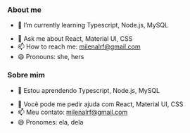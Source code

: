 ### About me

<!-- - 🔭 I’m currently working on ... -->
- 🌱 I’m currently learning Typescript, Node.js, MySQL
<!--- 👯 I’m looking to collaborate on ... -->
<!-- - 🤔 I’m looking for help with ...  -->
- 💬 Ask me about React, Material UI, CSS
- 📫 How to reach me: milenalrf@gmail.com
- 😄 Pronouns: she, hers
<!-- - ⚡ Fun fact: ... -->


### Sobre mim

<!-- - 🔭 I’m currently working on ... -->
- 🌱 Estou aprendendo Typescript, Node.js, MySQL
<!--- 👯 I’m looking to collaborate on ...  -->
<!--- 🤔 I’m looking for help with ... -->
- 💬 Você pode me pedir ajuda com React, Material UI, CSS
- 📫 Meu contato: milenalrf@gmail.com
- 😄 Pronomes: ela, dela
<!-- - ⚡ Fun fact: ... -->
